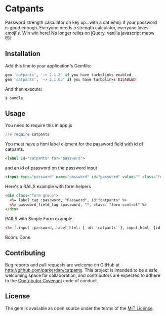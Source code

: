 # Catpants

Password strength calculator on key up...with a cat emoji if your password is good enough.
Everyone needs a strength calculator, everyone loves emoji's.  Win win here!  No longer relies on jQuery, vanilla javascript meow 😻!

## Installation

Add this line to your application's Gemfile:

```ruby
gem 'catpants', '~> 2.1.2' if you have turbolinks enabled
gem 'catpants', '~> 2.1.05' if you have turbolinks DISABLED
```

And then execute:
```ruby
$ bundle
```

## Usage

You need to require this in app.js
```ruby
//= require catpants
```

You must have a html label element for the password field with id of catpants.
```html
<label id="catpants" for="password">
```
and an id of password on the password input
```html
<input type="password" name="password" id="password" value="" class="form-control">
```
Here's a RAILS example with form helpers
```html
<div class="form-group">
  <%= label_tag :password, "Password", id:"catpants" %>
  <%= password_field_tag :password, "", class: "form-control" %>
</div>
```
RAILS with Simple Form example
```html
<%= f.input :password, label_html: { id: 'catpants' }, input_html: {id:'password'} %>
```



Boom. Done.



## Contributing

Bug reports and pull requests are welcome on GitHub at http://github.com/parkerdan/catpants. This project is intended to be a safe, welcoming space for collaboration, and contributors are expected to adhere to the [Contributor Covenant](contributor-covenant.org) code of conduct.


## License

The gem is available as open source under the terms of the [MIT License](http://opensource.org/licenses/MIT).

